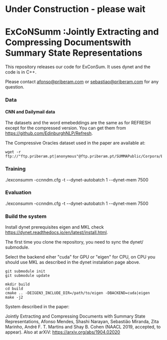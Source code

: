 # Under Construction - please wait# ExCoNSumm :Jointly Extracting and Compressing Documentswith Summary State Representations

This repository releases our code for ExConSum. It uses dynet and the code is in C++.

Please contact afonso@priberam.com or sebastiao@priberam.com for any question.

### Data

#### CNN and Dailymail data

The datasets and the word emebeddings are the same as for REFRESH except for the compressed version. You can get them from https://github.com/EdinburghNLP/Refresh.

The Compressive Oracles dataset used in the paper are available at:

```
wget -r ftp://"ftp.priberam.pt|anonymous"@ftp.priberam.pt/SUMMAPublic/Corpora/Exconsumm/CompressiveOracles/2019.0
```

### Training

./exconsumm -ccnndm.cfg -t --dynet-autobatch 1 --dynet-mem 7500

### Evaluation

./exconsumm -ccnndm.cfg -t --dynet-autobatch 1 --dynet-mem 7500

### Build the system

Install dynet prerequisites eigen and MKL check https://dynet.readthedocs.io/en/latest/install.html.

The first time you clone the repository, you need to sync the dynet/ submodule.

Select the backend eiher "cuda" for GPU or "eigen" for CPU, on CPU you should use MKL as described in the dynet instalation page above.

```
git submodule init
git submodule update

mkdir build
cd build
cmake .. -DEIGEN3_INCLUDE_DIR=/path/to/eigen -DBACKEND=cuda|eigen
make -j2
```




System described in the paper:

Jointly Extracting and Compressing Documents with Summary State Representations, Afonso Mendes, Shashi Narayan, Sebastião Miranda, Zita Marinho, André F. T. Martins and Shay B. Cohen (NAACL 2019, accepted, to appear). Also at arXiV: https://arxiv.org/abs/1904.02020


